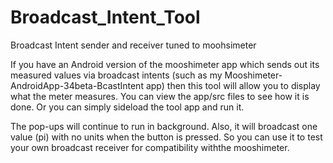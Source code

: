 # Broadcast_Intent_Tool
Broadcast Intent sender and receiver tuned to moohsimeter

If you have an Android version of the mooshimeter app which sends out its measured values via broadcast intents (such as my Mooshimeter-AndroidApp-34beta-BcastIntent app) then this tool will allow you to display what the meter measures.  You can view the app/src files to see how it is done.  Or you can simply sideload the tool app and run it.

The pop-ups will continue to run in background.   Also, it will broadcast one value (pi) with no units when the button is pressed.  So you can use it to test your own broadcast receiver for compatibility withthe mooshimeter.
